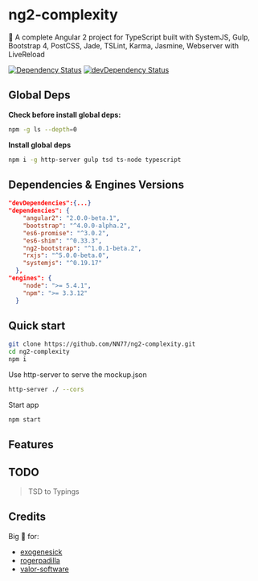 # ng2-complexity
:metal: A complete Angular 2 project for TypeScript built with SystemJS, Gulp, Bootstrap 4, PostCSS, Jade, TSLint, Karma, Jasmine, Webserver with LiveReload

[![Dependency Status](https://david-dm.org/NN77/ng2-complexity.svg)](https://david-dm.org/NN77/ng2-complexity)
[![devDependency Status](https://david-dm.org/rogerpadilla/NN77/ng2-complexity/dev-status.svg)](https://david-dm.org/NN77/ng2-complexity#info=devDependencies)

## Global Deps
**Check before install global deps:**
```bash
npm -g ls --depth=0
```
**Install global deps**
```bash
npm i -g http-server gulp tsd ts-node typescript
```

## Dependencies & Engines Versions
```json
"devDependencies":{...}
"dependencies": {
    "angular2": "2.0.0-beta.1",
    "bootstrap": "^4.0.0-alpha.2",
    "es6-promise": "^3.0.2",
    "es6-shim": "^0.33.3",
    "ng2-bootstrap": "^1.0.1-beta.2",
    "rxjs": "^5.0.0-beta.0",
    "systemjs": "^0.19.17"
  },
"engines": {
    "node": ">= 5.4.1",
    "npm": ">= 3.3.12"
  }
```

## Quick start
```bash
git clone https://github.com/NN77/ng2-complexity.git
cd ng2-complexity
npm i
```

Use http-server to serve the mockup.json
```bash
http-server ./ --cors
```

Start app
```bash
npm start
```

## Features
>

## TODO
> TSD to Typings

## Credits
Big :beer: for:
 * [exogenesick](https://github.com/exogenesick)
 * [rogerpadilla](https://github.com/rogerpadilla/angular2-minimalist-starter)
 * [valor-software](https://github.com/valor-software)
